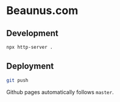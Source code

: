 # Beaunus.com

## Development

```sh
npx http-server .
```

## Deployment

```sh
git push
```

Github pages automatically follows `master`.
